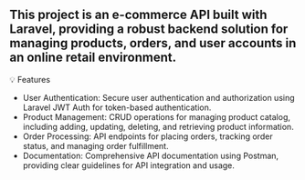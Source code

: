 ## This project is an e-commerce API built with Laravel, providing a robust backend solution for managing products, orders, and user accounts in an online retail environment.

<aside>
💡 Features

</aside>

- User Authentication: Secure user authentication and authorization using Laravel JWT Auth for token-based authentication.
- Product Management: CRUD operations for managing product catalog, including adding, updating, deleting, and retrieving product information.
- Order Processing: API endpoints for placing orders, tracking order status, and managing order fulfillment.
- Documentation: Comprehensive API documentation using Postman, providing clear guidelines for API integration and usage.
